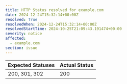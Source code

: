 ```yaml
---
title: HTTP Status resolved for example.com
date: 2024-12-24T15:32:14+00:00Z
resolved: True
resolvedWhen: 2024-12-24T15:32:14+00:00Z
resolvedStartTime: 2024-10-25T21:09:43.191474+00:00
severity: notice
affected:
  - example.com
section: issue
---
```


| Expected Statuses | Actual Status  |
|-------------------|----------------|
| 200, 301, 302 | 200 |
